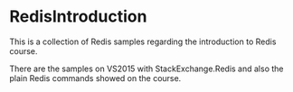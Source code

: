 # RedisIntroduction
This is a collection of Redis samples regarding the introduction to Redis course. 

There are the samples on VS2015 with StackExchange.Redis and also the plain Redis commands showed on the course.
